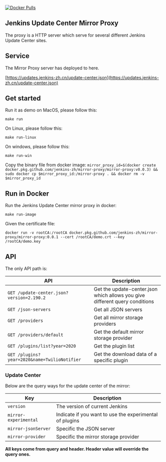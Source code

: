 [![Docker Pulls](https://img.shields.io/docker/pulls/jenkinszh/mirror-proxy.svg)](https://hub.docker.com/r/jenkinszh/mirror-proxy/tags)

## Jenkins Update Center Mirror Proxy

The proxy is a HTTP server which serve for several different Jenkins Update Center sites.

## Service

The Mirror Proxy server has deployed to here.

[https://updates.jenkins-zh.cn/update-center.json](https://updates.jenkins-zh.cn/update-center.json)

## Get started

Run it as demo on MacOS, please follow this:

`make run`

On Linux, please follow this:

`make run-linux`

On windows, please follow this:

`make run-win`

Copy the binary file from docker image:
`mirror_proxy_id=$(docker create docker.pkg.github.com/jenkins-zh/mirror-proxy/mirror-proxy:v0.0.3) && sudo docker cp $mirror_proxy_id:/mirror-proxy . && docker rm -v $mirror_proxy_id`

## Run in Docker

Run the Jenkins Update Center mirror proxy in docker:

`make run-image`

Given the certificate file:

`docker run -v rootCA:/rootCA docker.pkg.github.com/jenkins-zh/mirror-proxy/mirror-proxy:0.0.1 --cert /rootCA/demo.crt --key /rootCA/demo.key`

## API

The only API path is:

|API|Description|
|---|---|
| `GET /update-center.json?version=2.190.2`|Get the update-center.json which allows you give different query conditions|
| `GET /json-servers`|Get all JSON servers|
| `GET /providers`|Get all mirror storage providers|
| `GET /providers/default`|Get the default mirror storage provider|
| `GET /plugins/list?year=2020` | Get the plugin list |
| `GET /plugins?year=2020&name=TwilioNotifier` | Get the download data of a specific plugin |

### Update Center

Below are the query ways for the update center of the mirror:

|Key|Description|
|---|---|
|`version`|The version of current Jenkins|
|`mirror-experimental`|Indicate if you want to use the experimental of plugins|
|`mirror-jsonServer`|Specific the JSON server|
|`mirror-provider`|Specific the mirror storage provider|

**All keys come from query and header. Header value will override the query ones.**
